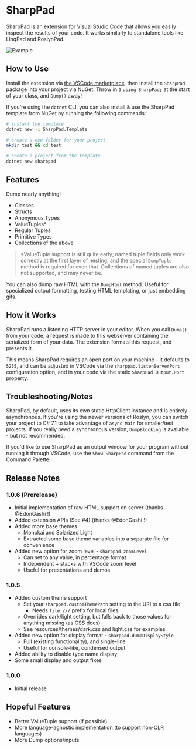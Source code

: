 # SharpPad

SharpPad is an extension for Visual Studio Code that allows you easily inspect the results of your code. It works similarly to standalone tools like LinqPad and RoslynPad. 

![Example](https://i.imgur.com/geOXysP.png)

## How to Use

Install the extension via [the VSCode marketplace](https://marketplace.visualstudio.com/items?itemName=jmazouri.sharppad), then install the `SharpPad` package into your project via NuGet. Throw in a `using SharpPad;` at the start of your class, and `Dump()` away!

If you're using the `dotnet` CLI, you can also install & use the SharpPad template from NuGet by running the following commands:

```bash
# install the template
dotnet new -i SharpPad.Template

# create a new folder for your project 
mkdir test && cd test

# create a project from the template 
dotnet new sharppad
```

## Features

Dump nearly anything!

- Classes
- Structs
- Anonymous Types
- ValueTuples*
- Regular Tuples
- Primitive Types
- Collections of the above

> *ValueTuple support is still quite early; named tuple fields only work correctly at the first layer of nesting, and the special `DumpTuple` method is required for even that. Collections of named tuples are also not supported, and may never be.

You can also dump raw HTML with the `DumpHtml` method. Useful for specialized output formatting, testing HTML templating, or just embedding gifs.

## How it Works

SharpPad runs a listening HTTP server in your editor. When you call `Dump()` from your code, a request is made to this webserver containing the serialized form of your data. The extension formats this request, and presents it.

This means SharpPad requires an open port on your machine - it defaults to `5255`, and can be adjusted in VSCode via the `sharppad.listenServerPort` configuration option, and in your code via the static `SharpPad.Output.Port` property.

## Troubleshooting/Notes

SharpPad, by default, uses its own static HttpClient instance and is entirely asynchronous. If you're using the newer versions of Roslyn, you can switch your project to C# 7.1 to take advantage of `async Main` for smaller/test projects. If you really need a synchronous version, `DumpBlocking` is available - but not recommended.

If you'd like to use SharpPad as an output window for your program without running it through VSCode, use the `Show SharpPad` command from the Command Palette.

## Release Notes

### 1.0.6 (Prerelease)

- Initial implementation of raw HTML support on server (thanks @EdonGashi !)
- Added extension APIs (See #4) (thanks @EdonGashi !)
- Added more base themes
    - Monokai and Solarized Light
    - Extracted some base theme variables into a separate file for convenience
- Added new option for zoom level - `sharppad.zoomLevel`
    - Can set to any value, in percentage format
    - Independent + stacks with VSCode zoom level
    - Useful for presentations and demos

### 1.0.5

- Added custom theme support 
    - Set your `sharppad.customThemePath` setting to the URI to a css file
        - Needs `file:///` prefix for local files
    - Overrides dark/light setting, but falls back to those values for anything missing (as CSS does)
    - See resources/themes/dark.css and light.css for examples
- Added new option for display format - `sharppad.dumpDisplayStyle`
    - Full (existing functionality), and single-line
    - Useful for console-like, condensed output
- Added ability to disable type name display
- Some small display and output fixes

### 1.0.0

- Initial release

## Hopeful Features

- Better ValueTuple support (if possible)
- More language-agnostic implementation (to support non-CLR languages)
- More Dump options/inputs